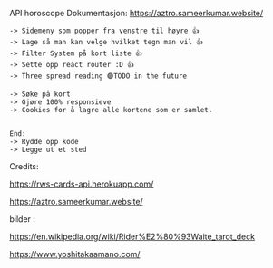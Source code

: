 API horoscope
Dokumentasjon: https://aztro.sameerkumar.website/

    -> Sidemeny som popper fra venstre til høyre 👍
    -> Lage så man kan velge hvilket tegn man vil 👍
    -> Filter System på kort liste 👍
    -> Sette opp react router :D 👍
    -> Three spread reading 🟣TODO in the future

    -> Søke på kort
    -> Gjøre 100% responsieve
    -> Cookies for å lagre alle kortene som er samlet.


    End:
    -> Rydde opp kode
    -> Legge ut et sted

Credits:

https://rws-cards-api.herokuapp.com/

https://aztro.sameerkumar.website/

bilder :

https://en.wikipedia.org/wiki/Rider%E2%80%93Waite_tarot_deck

https://www.yoshitakaamano.com/
